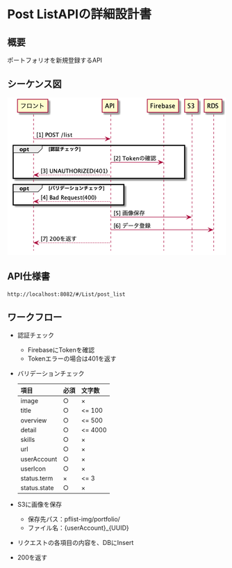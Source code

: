 # Post ListAPIの詳細設計書

## 概要
ポートフォリオを新規登録するAPI

## シーケンス図
![postList](../diagrams/postList.png)

## API仕様書
`http://localhost:8082/#/List/post_list`

## ワークフロー
- 認証チェック
  - FirebaseにTokenを確認
  - Tokenエラーの場合は401を返す

- バリデーションチェック

    |     項目     | 必須 | 文字数  |
    | ------------ | ---- | ------- |
    | image        | ○    | ×       |
    | title        | ○    | <= 100  |
    | overview     | ○    | <= 500  |
    | detail       | ○    | <= 4000 |
    | skills       | ○    | ×       |
    | url          | ○    | ×       |
    | userAccount  | ○    | ×       |
    | userIcon     | ○    | ×       |
    | status.term  | ×    | <= 3    |
    | status.state | ○    | ×       |

- S3に画像を保存
    - 保存先パス：pflist-img/portfolio/
    - ファイル名：{userAccount}_{UUID}

- リクエストの各項目の内容を、DBにInsert

- 200を返す

